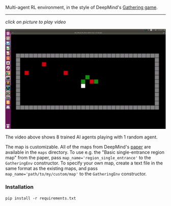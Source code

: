 Multi-agent RL environment, in the style of DeepMind's [Gathering game](https://deepmind.com/blog/understanding-agent-cooperation/).

--- 

*click on picture to play video*

[![Watch the video](8L1R_gathering.png)](https://youtu.be/GEObXRb4qM4)

The video above shows 8 trained AI agents playing with 1 random agent.


The map is customizable. All of the maps from DeepMind's [paper](https://arxiv.org/pdf/1707.06600.pdf) are available in the `maps` directory. To use e.g. the "Basic single-entrance region map" from the paper, pass `map_name='region_single_entrance'` to the `GatheringEnv` constructor. To specify your own map, create a text file in the same format as the existing maps, and pass `map_name='path/to/my/custom/map'` to the `GatheringEnv` constructor.

### Installation

`pip install -r requirements.txt`
